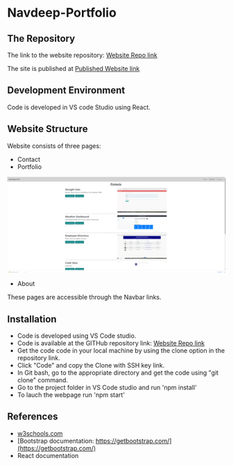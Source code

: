 # Navdeep-Portfolio

## The Repository

The link to the website repository: [Website Repo link](https://github.com/NavdeepDP/navdeeppuri-portfolio)

The site is published at [Published Website link]( https://navdeepdp.github.io/navdeeppuri-portfolio/)

## Development Environment
Code is developed in VS code Studio using React.

## Website Structure

Website consists of three pages:

- Contact
- Portfolio

![Portfolio Page](./public/pic-1.png)

- About

These pages are accessible through the Navbar links.

## Installation

- Code is developed using VS Code studio.
- Code is available at the GITHub repository link: [Website Repo link](https://github.com/NavdeepDP/navdeeppuri-portfolio)
- Get the code code in your local machine by using the clone option in the repository link.
- Click "Code" and copy the Clone with SSH key link.
- In Git bash, go to the appropriate directory and get the code using "git clone" command.
- Go to the project folder in VS Code studio and run 'npm install'
- To lauch the webpage run 'npm start'


## References

- [w3schools.com](https://www.w3schools.com/)
- [Bootstrap documentation: https://getbootstrap.com/](https://getbootstrap.com/)
- React documentation



